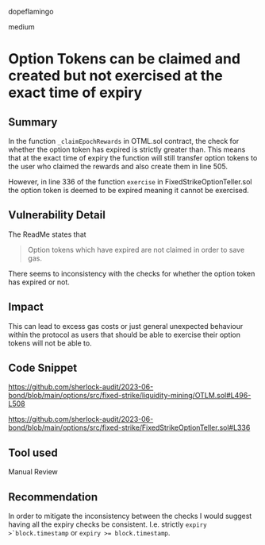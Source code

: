 dopeflamingo

medium

# Option Tokens can be claimed and created but not exercised at the exact time of expiry

## Summary
In the function ```_claimEpochRewards``` in OTML.sol contract, the check for whether the option token has expired is strictly greater than. This means that at the exact time of expiry the function will still transfer option tokens to the user who claimed the rewards and also create them in line 505. 

However, in line 336 of the function ```exercise``` in FixedStrikeOptionTeller.sol the option token is deemed to be expired meaning it cannot be exercised.

## Vulnerability Detail

The ReadMe states that 
>Option tokens which have expired are not claimed in order to save gas. 

There seems to inconsistency with the checks for whether the option token has expired or not. 

## Impact

This can lead to excess gas costs or just general unexpected behaviour within the protocol as users that should be able to exercise their option tokens will not be able to.

## Code Snippet

https://github.com/sherlock-audit/2023-06-bond/blob/main/options/src/fixed-strike/liquidity-mining/OTLM.sol#L496-L508

https://github.com/sherlock-audit/2023-06-bond/blob/main/options/src/fixed-strike/FixedStrikeOptionTeller.sol#L336

## Tool used

Manual Review

## Recommendation
In order to mitigate the inconsistency between the checks I would suggest having all the expiry checks be consistent. I.e. strictly ```expiry >`block.timestamp``` or ```expiry >= block.timestamp```.
